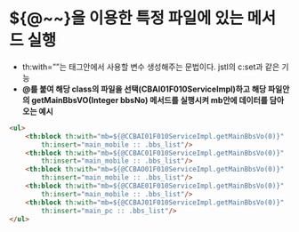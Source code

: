 # ${@~~}을 이용한 특정 파일에 있는 메서드 실행

- th:with=””는 태그안에서 사용할 변수 생성해주는 문법이다. jstl의 c:set과 같은 기능
- **@를 붙여 해당 class의 파일을 선택(CBAI01F010ServiceImpl)하고 해당 파일안의 getMainBbsVO(Integer bbsNo) 메서드를 실행시켜 mb안에 데이터를 담아오는 예시**

```html
<ul>
	<th:block th:with="mb=${@CCBAI01F010ServiceImpl.getMainBbsVo(0)}"
		th:insert="main_mobile :: .bbs_list"/> 
	<th:block th:with="mb=${@CCBAC01F010ServiceImpl.getMainBbsVo(0)}"
		th:insert="main_mobile :: .bbs_list"/> 
	<th:block th:with="mb=${@CCBAO01F010ServiceImpl.getMainBbsVo(0)}"
		th:insert="main_mobile :: .bbs_list"/> 
	<th:block th:with="mb=${@CCBAE01F010ServiceImpl.getMainBbsVo(0)}"
		th:insert="main_mobile :: .bbs_list"/> 
	<th:block th:with="mb=${@CCBAJ01F010ServiceImpl.getMainBbsVo(0)}"
		th:insert="main_pc :: .bbs_list"/> 
</ul>
```